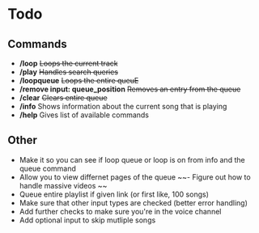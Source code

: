 # Todo

## Commands
- **/loop** 
    ~~Loops the current track~~
- **/play** 
    ~~Handles search queries~~
- **/loopqueue** 
    ~~Loops the entire queuE~~
- **/remove input: queue_position**
    ~~Removes an entry from the queue~~
- **/clear** 
    ~~Clears entire queue~~
- **/info** 
    Shows information about the current song that is playing
- **/help**
    Gives list of available commands

## Other
- Make it so you can see if loop queue or loop is on from info and the queue command
- Allow you to view differnet pages of the queue
~~- Figure out how to handle massive videos ~~
- Queue entire playlist if given link (or first like, 100 songs)
- Make sure that other input types are checked (better error handling)
- Add further checks to make sure you're in the voice channel
- Add optional input to skip mutliple songs
